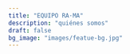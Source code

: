 ```yaml
---
title: "EQUIPO RA·MA"
description: "quiénes somos"
draft: false
bg_image: "images/featue-bg.jpg"
---
```

